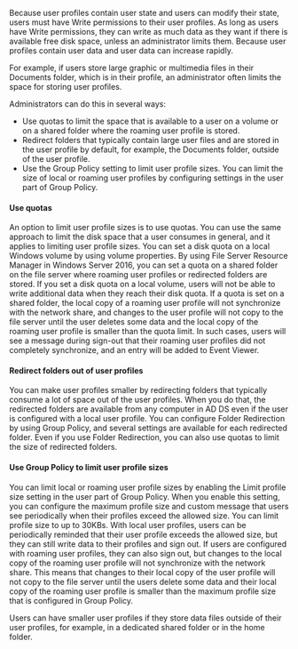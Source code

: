 Because user profiles contain user state and users can modify their state, users must have Write permissions to their user profiles. As long as users have Write permissions, they can write as much data as they want if there is available free disk space, unless an administrator limits them. Because user profiles contain user data and user data can increase rapidly.

For example, if users store large graphic or multimedia files in their Documents folder, which is in their profile, an administrator often limits the space for storing user profiles.

Administrators can do this in several ways:

 -  Use quotas to limit the space that is available to a user on a volume or on a shared folder where the roaming user profile is stored.
 -  Redirect folders that typically contain large user files and are stored in the user profile by default, for example, the Documents folder, outside of the user profile.
 -  Use the Group Policy setting to limit user profile sizes. You can limit the size of local or roaming user profiles by configuring settings in the user part of Group Policy.

#### Use quotas

An option to limit user profile sizes is to use quotas. You can use the same approach to limit the disk space that a user consumes in general, and it applies to limiting user profile sizes. You can set a disk quota on a local Windows volume by using volume properties. By using File Server Resource Manager in Windows Server 2016, you can set a quota on a shared folder on the file server where roaming user profiles or redirected folders are stored. If you set a disk quota on a local volume, users will not be able to write additional data when they reach their disk quota. If a quota is set on a shared folder, the local copy of a roaming user profile will not synchronize with the network share, and changes to the user profile will not copy to the file server until the user deletes some data and the local copy of the roaming user profile is smaller than the quota limit. In such cases, users will see a message during sign-out that their roaming user profiles did not completely synchronize, and an entry will be added to Event Viewer.

#### Redirect folders out of user profiles

You can make user profiles smaller by redirecting folders that typically consume a lot of space out of the user profiles. When you do that, the redirected folders are available from any computer in AD DS even if the user is configured with a local user profile. You can configure Folder Redirection by using Group Policy, and several settings are available for each redirected folder. Even if you use Folder Redirection, you can also use quotas to limit the size of redirected folders.

#### Use Group Policy to limit user profile sizes

You can limit local or roaming user profile sizes by enabling the Limit profile size setting in the user part of Group Policy. When you enable this setting, you can configure the maximum profile size and custom message that users see periodically when their profiles exceed the allowed size. You can limit profile size to up to 30KBs. With local user profiles, users can be periodically reminded that their user profile exceeds the allowed size, but they can still write data to their profiles and sign out. If users are configured with roaming user profiles, they can also sign out, but changes to the local copy of the roaming user profile will not synchronize with the network share. This means that changes to their local copy of the user profile will not copy to the file server until the users delete some data and their local copy of the roaming user profile is smaller than the maximum profile size that is configured in Group Policy.

Users can have smaller user profiles if they store data files outside of their user profiles, for example, in a dedicated shared folder or in the home folder.
